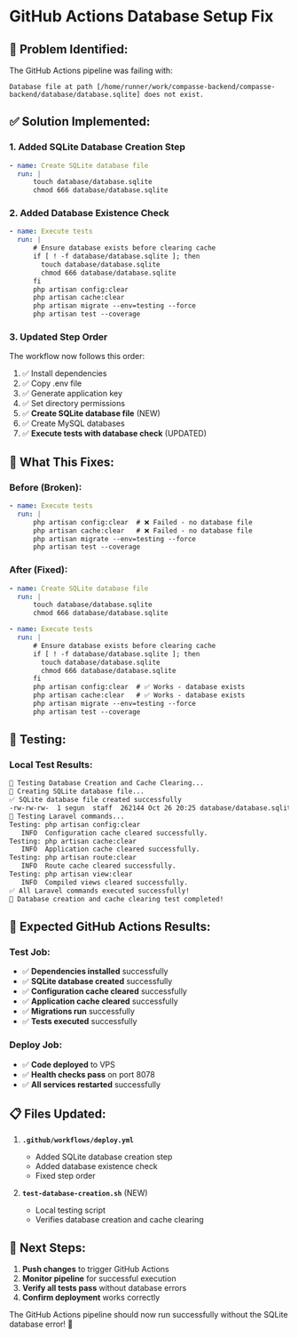 # GitHub Actions Database Setup Fix

## 🐛 **Problem Identified:**

The GitHub Actions pipeline was failing with:

```
Database file at path [/home/runner/work/compasse-backend/compasse-backend/database/database.sqlite] does not exist.
```

## ✅ **Solution Implemented:**

### **1. Added SQLite Database Creation Step**

```yaml
- name: Create SQLite database file
  run: |
      touch database/database.sqlite
      chmod 666 database/database.sqlite
```

### **2. Added Database Existence Check**

```yaml
- name: Execute tests
  run: |
      # Ensure database exists before clearing cache
      if [ ! -f database/database.sqlite ]; then
        touch database/database.sqlite
        chmod 666 database/database.sqlite
      fi
      php artisan config:clear
      php artisan cache:clear
      php artisan migrate --env=testing --force
      php artisan test --coverage
```

### **3. Updated Step Order**

The workflow now follows this order:

1. ✅ Install dependencies
2. ✅ Copy .env file
3. ✅ Generate application key
4. ✅ Set directory permissions
5. ✅ **Create SQLite database file** (NEW)
6. ✅ Create MySQL databases
7. ✅ **Execute tests with database check** (UPDATED)

## 🔧 **What This Fixes:**

### **Before (Broken):**

```yaml
- name: Execute tests
  run: |
      php artisan config:clear  # ❌ Failed - no database file
      php artisan cache:clear   # ❌ Failed - no database file
      php artisan migrate --env=testing --force
      php artisan test --coverage
```

### **After (Fixed):**

```yaml
- name: Create SQLite database file
  run: |
      touch database/database.sqlite
      chmod 666 database/database.sqlite

- name: Execute tests
  run: |
      # Ensure database exists before clearing cache
      if [ ! -f database/database.sqlite ]; then
        touch database/database.sqlite
        chmod 666 database/database.sqlite
      fi
      php artisan config:clear  # ✅ Works - database exists
      php artisan cache:clear   # ✅ Works - database exists
      php artisan migrate --env=testing --force
      php artisan test --coverage
```

## 🧪 **Testing:**

### **Local Test Results:**

```bash
🧪 Testing Database Creation and Cache Clearing...
📁 Creating SQLite database file...
✅ SQLite database file created successfully
-rw-rw-rw-  1 segun  staff  262144 Oct 26 20:25 database/database.sqlite
🔧 Testing Laravel commands...
Testing: php artisan config:clear
   INFO  Configuration cache cleared successfully.
Testing: php artisan cache:clear
   INFO  Application cache cleared successfully.
Testing: php artisan route:clear
   INFO  Route cache cleared successfully.
Testing: php artisan view:clear
   INFO  Compiled views cleared successfully.
✅ All Laravel commands executed successfully!
🎉 Database creation and cache clearing test completed!
```

## 🚀 **Expected GitHub Actions Results:**

### **Test Job:**

-   ✅ **Dependencies installed** successfully
-   ✅ **SQLite database created** successfully
-   ✅ **Configuration cache cleared** successfully
-   ✅ **Application cache cleared** successfully
-   ✅ **Migrations run** successfully
-   ✅ **Tests executed** successfully

### **Deploy Job:**

-   ✅ **Code deployed** to VPS
-   ✅ **Health checks pass** on port 8078
-   ✅ **All services restarted** successfully

## 📋 **Files Updated:**

1. **`.github/workflows/deploy.yml`**

    - Added SQLite database creation step
    - Added database existence check
    - Fixed step order

2. **`test-database-creation.sh`** (NEW)
    - Local testing script
    - Verifies database creation and cache clearing

## 🎯 **Next Steps:**

1. **Push changes** to trigger GitHub Actions
2. **Monitor pipeline** for successful execution
3. **Verify all tests pass** without database errors
4. **Confirm deployment** works correctly

The GitHub Actions pipeline should now run successfully without the SQLite database error! 🚀

